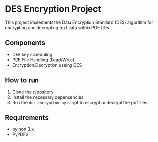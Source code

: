 # DES Encryption Project

This project implements the Data Encryption Standard (DES) algorithm for encrypting and decrypting text data within PDF files.

## Components	
- DES key scheduling
- PDF File Handling (Read/Write)
- Encryption/Decryption useing DES

## How to run

1. Clone the repository
2. Install the necessary dependencies
3. Run the `des_encryption.py` script to encrypt or decrypt the pdf files


## Requirements
- python 3.x
- PyPDF2

 



